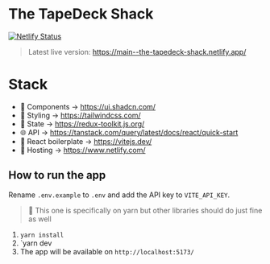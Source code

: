 # The TapeDeck Shack

[![Netlify Status](https://api.netlify.com/api/v1/badges/6341ef20-d4aa-4992-8512-69f6a0f46d6f/deploy-status)](https://app.netlify.com/sites/the-tapedeck-shack/deploys)

> Latest live version: https://main--the-tapedeck-shack.netlify.app/

# Stack

- 🧩 Components -> https://ui.shadcn.com/
- 💅 Styling -> https://tailwindcss.com/
- 🧠 State -> https://redux-toolkit.js.org/
- 🌐 API -> https://tanstack.com/query/latest/docs/react/quick-start
- 🧰 React boilerplate -> https://vitejs.dev/
- 🔗 Hosting -> https://www.netlify.com/

## How to run the app

Rename `.env.example` to `.env` and add the API key to `VITE_API_KEY`.

> 🔹 This one is specifically on yarn but other libraries should do just fine as well

1. `yarn install`
2. `yarn dev
3. The app will be available on `http://localhost:5173/`
